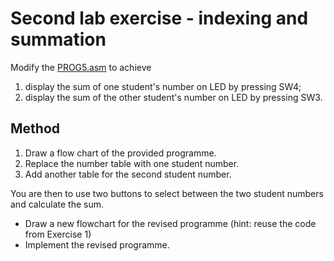 # Second lab exercise - indexing and summation

Modify the [PROG5.asm](https://github.com/cpjobling/eg-151-microcontrollers/blob/master/src/lab2/PROG5.asm) to achieve 

1. display the sum of one student's number on LED by pressing SW4; 
2. display the sum of the other student's number on LED by pressing SW3.

## Method

1. Draw a flow chart of the provided programme.
2. Replace the number table with one student number.
3. Add another table for the second student number.

You are then to use two buttons to select between the two student numbers and calculate the sum.

* Draw a new flowchart for the revised programme (hint: reuse the code from Exercise 1)
* Implement the revised programme.
